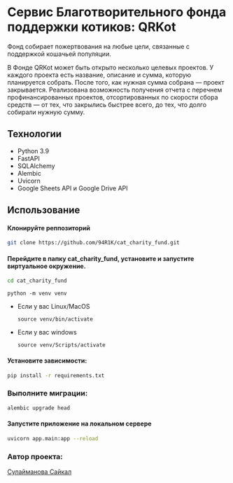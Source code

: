 
# Сервис Благотворительного фонда поддержки котиков: QRKot

Фонд собирает пожертвования на любые цели, связанные с поддержкой кошачьей популяции.

В Фонде QRKot может быть открыто несколько целевых проектов. У каждого проекта есть название, описание и сумма, которую планируется собрать. После того, как нужная сумма собрана — проект закрывается.
Реализована возможность получения отчета с перечнем профинансированных проектов, отсортированных по скорости сбора средств — от тех, что закрылись быстрее всего, до тех, что долго собирали нужную сумму.

## Технологии
- Python 3.9
- FastAPI
- SQLAlchemy
- Alembic
- Uvicorn
- Google Sheets API и Google Drive API

## Использование

#### Клонируйте реппозиторий

```sh
git clone https://github.com/94R1K/cat_charity_fund.git
```

#### Перейдите в папку cat_charity_fund, установите и запустите виртуальное окружение.

```sh
cd cat_charity_fund
```

```
python -m venv venv
```

* Если у вас Linux/MacOS

    ```
    source venv/bin/activate
    ```

* Если у вас windows

    ```
    source venv/Scripts/activate
    ```
#### Установите зависимости:

```sh
pip install -r requirements.txt
```

### Выполните миграции:
```sh
alembic upgrade head
```


#### Запустите приложение на локальном сервере

```sh
uvicorn app.main:app --reload
```

### Автор проекта:
[Сулайманова Сайкал](https://github.com/saikal12)